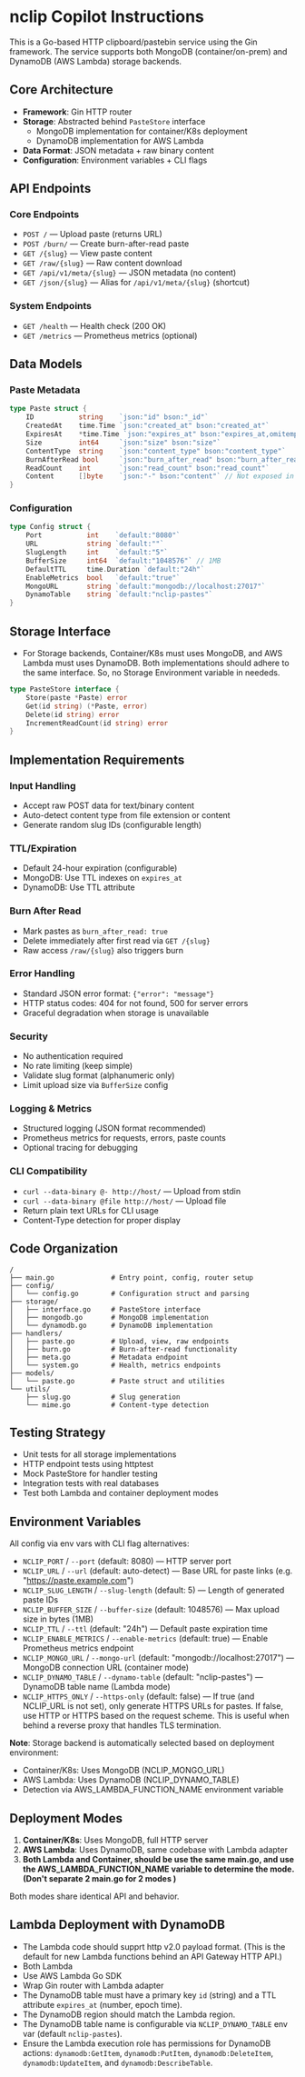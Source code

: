 # nclip Copilot Instructions

This is a Go-based HTTP clipboard/pastebin service using the Gin framework. The service supports both MongoDB (container/on-prem) and DynamoDB (AWS Lambda) storage backends.

## Core Architecture

- **Framework**: Gin HTTP router
- **Storage**: Abstracted behind `PasteStore` interface
  - MongoDB implementation for container/K8s deployment
  - DynamoDB implementation for AWS Lambda
- **Data Format**: JSON metadata + raw binary content
- **Configuration**: Environment variables + CLI flags

## API Endpoints

### Core Endpoints
- `POST /` — Upload paste (returns URL)
- `POST /burn/` — Create burn-after-read paste
- `GET /{slug}` — View paste content
- `GET /raw/{slug}` — Raw content download
- `GET /api/v1/meta/{slug}` — JSON metadata (no content)
- `GET /json/{slug}` — Alias for `/api/v1/meta/{slug}` (shortcut)

### System Endpoints
- `GET /health` — Health check (200 OK)
- `GET /metrics` — Prometheus metrics (optional)

## Data Models

### Paste Metadata
```go
type Paste struct {
    ID           string    `json:"id" bson:"_id"`
    CreatedAt    time.Time `json:"created_at" bson:"created_at"`
    ExpiresAt    *time.Time `json:"expires_at" bson:"expires_at,omitempty"`
    Size         int64     `json:"size" bson:"size"`
    ContentType  string    `json:"content_type" bson:"content_type"`
    BurnAfterRead bool     `json:"burn_after_read" bson:"burn_after_read"`
    ReadCount    int       `json:"read_count" bson:"read_count"`
    Content      []byte    `json:"-" bson:"content"` // Not exposed in JSON
}
```

### Configuration
```go
type Config struct {
    Port           int    `default:"8080"`
    URL            string `default:""`
    SlugLength     int    `default:"5"`
    BufferSize     int64  `default:"1048576"` // 1MB
    DefaultTTL     time.Duration `default:"24h"`
    EnableMetrics  bool   `default:"true"`
    MongoURL       string `default:"mongodb://localhost:27017"`
    DynamoTable    string `default:"nclip-pastes"`
}
```

## Storage Interface
- For Storage backends, Container/K8s must uses MongoDB, and AWS Lambda must uses DynamoDB. Both implementations should adhere to the same interface. So, no Storage Environment variable in neededs.

```go
type PasteStore interface {
    Store(paste *Paste) error
    Get(id string) (*Paste, error)
    Delete(id string) error
    IncrementReadCount(id string) error
}
```

## Implementation Requirements

### Input Handling
- Accept raw POST data for text/binary content
- Auto-detect content type from file extension or content
- Generate random slug IDs (configurable length)

### TTL/Expiration
- Default 24-hour expiration (configurable)
- MongoDB: Use TTL indexes on `expires_at`
- DynamoDB: Use TTL attribute

### Burn After Read
- Mark pastes as `burn_after_read: true`
- Delete immediately after first read via `GET /{slug}`
- Raw access `/raw/{slug}` also triggers burn

### Error Handling
- Standard JSON error format: `{"error": "message"}`
- HTTP status codes: 404 for not found, 500 for server errors
- Graceful degradation when storage is unavailable

### Security
- No authentication required
- No rate limiting (keep simple)
- Validate slug format (alphanumeric only)
- Limit upload size via `BufferSize` config

### Logging & Metrics
- Structured logging (JSON format recommended)
- Prometheus metrics for requests, errors, paste counts
- Optional tracing for debugging

### CLI Compatibility
- `curl --data-binary @- http://host/` — Upload from stdin
- `curl --data-binary @file http://host/` — Upload file
- Return plain text URLs for CLI usage
- Content-Type detection for proper display

## Code Organization

```
/
├── main.go              # Entry point, config, router setup
├── config/
│   └── config.go        # Configuration struct and parsing
├── storage/
│   ├── interface.go     # PasteStore interface
│   ├── mongodb.go       # MongoDB implementation
│   └── dynamodb.go      # DynamoDB implementation
├── handlers/
│   ├── paste.go         # Upload, view, raw endpoints
│   ├── burn.go          # Burn-after-read functionality
│   ├── meta.go          # Metadata endpoint
│   └── system.go        # Health, metrics endpoints
├── models/
│   └── paste.go         # Paste struct and utilities
└── utils/
    ├── slug.go          # Slug generation
    └── mime.go          # Content-type detection
```

## Testing Strategy

- Unit tests for all storage implementations
- HTTP endpoint tests using httptest
- Mock PasteStore for handler testing
- Integration tests with real databases
- Test both Lambda and container deployment modes

## Environment Variables

All config via env vars with CLI flag alternatives:
- `NCLIP_PORT` / `--port` (default: 8080) — HTTP server port
- `NCLIP_URL` / `--url` (default: auto-detect) — Base URL for paste links (e.g. "https://paste.example.com")
- `NCLIP_SLUG_LENGTH` / `--slug-length` (default: 5) — Length of generated paste IDs
- `NCLIP_BUFFER_SIZE` / `--buffer-size` (default: 1048576) — Max upload size in bytes (1MB)
- `NCLIP_TTL` / `--ttl` (default: "24h") — Default paste expiration time
- `NCLIP_ENABLE_METRICS` / `--enable-metrics` (default: true) — Enable Prometheus metrics endpoint
- `NCLIP_MONGO_URL` / `--mongo-url` (default: "mongodb://localhost:27017") — MongoDB connection URL (container mode)
- `NCLIP_DYNAMO_TABLE` / `--dynamo-table` (default: "nclip-pastes") — DynamoDB table name (Lambda mode)
- `NCLIP_HTTPS_ONLY` / `--https-only` (default: false) — If true (and NCLIP_URL is not set), only generate HTTPS URLs for pastes. If false, use HTTP or HTTPS based on the request scheme. This is useful when behind a reverse proxy that handles TLS termination.

**Note**: Storage backend is automatically selected based on deployment environment:
- Container/K8s: Uses MongoDB (NCLIP_MONGO_URL)
- AWS Lambda: Uses DynamoDB (NCLIP_DYNAMO_TABLE)
- Detection via AWS_LAMBDA_FUNCTION_NAME environment variable

## Deployment Modes

1. **Container/K8s**: Uses MongoDB, full HTTP server
2. **AWS Lambda**: Uses DynamoDB, same codebase with Lambda adapter
3. **Both Lambda and Container, should be use the same main.go, and use the AWS_LAMBDA_FUNCTION_NAME variable to determine the mode. (Don't separate 2 main.go for 2 modes )**

Both modes share identical API and behavior.

## Lambda Deployment with DynamoDB
- The Lambda code should supprt http v2.0 payload format. (This is the default for new Lambda functions behind an API Gateway HTTP API.)
- Both Lambda 
- Use AWS Lambda Go SDK
- Wrap Gin router with Lambda adapter
- The DynamoDB table must have a primary key `id` (string) and a TTL attribute `expires_at` (number, epoch time).
- The DynamoDB region should match the Lambda region.
- The DynamoDB table name is configurable via `NCLIP_DYNAMO_TABLE` env var (default `nclip-pastes`).
- Ensure the Lambda execution role has permissions for DynamoDB actions: `dynamodb:GetItem`, `dynamodb:PutItem`, `dynamodb:DeleteItem`, `dynamodb:UpdateItem`, and `dynamodb:DescribeTable`.
